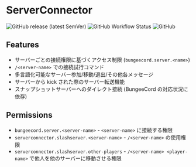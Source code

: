 # ServerConnector

![GitHub release (latest SemVer)](https://img.shields.io/github/v/release/okocraft/ServerConnector)
![GitHub Workflow Status](https://img.shields.io/github/actions/workflow/status/okocraft/ServerConnector/maven.yml?branch=master)
![GitHub](https://img.shields.io/github/license/okocraft/ServerConnector)

## Features

- サーバーごとの接続権限に基づくアクセス制限 (`bungeecord.server.<name>`)
- `/<server-name>` での接続試行コマンド
- 多言語化可能なサーバー参加/移動/退出/その他各メッセージ
- サーバーから kick された際のサーバー転送機能
- スナップショットサーバーへのダイレクト接続 (BungeeCord の対応状況に依存)

## Permissions

- `bungeecord.server.<server-name>` - `<server-name>` に接続する権限
- `serverconnector.slashserver.<server-name>` - `/<server-name>` の使用権限
- `serverconnector.slashserver.other-players` - `/<server-name> <player-name>` で他人を他のサーバーに移動させる権限
